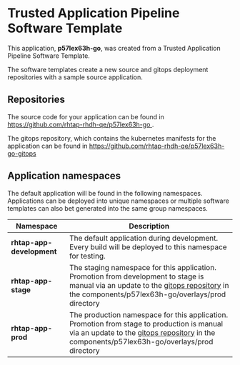 # Trusted Application Pipeline Software Template

This application, **p57lex63h-go**, was created from a Trusted Application Pipeline Software Template.

The software templates create a new source and gitops deployment repositories with a sample source application. 

## Repositories

The source code for your application can be found in [https://github.com/rhtap-rhdh-qe/p57lex63h-go ](https://github.com/rhtap-rhdh-qe/p57lex63h-go ).
 
The gitops repository, which contains the kubernetes manifests for the application can be found in 
[https://github.com/rhtap-rhdh-qe/p57lex63h-go-gitops ](https://github.com/rhtap-rhdh-qe/p57lex63h-go-gitops ) 

## Application namespaces 

The default application will be found in the following namespaces. Applications can be deployed into unique namespaces or multiple software templates can also bet generated into the same group namespaces.  

|  Namespace   |  Description   |  
| -------- | -------- |   
| **rhtap-app-development** | The default application during development. Every build will be deployed to this namespace for testing. | 
| **rhtap-app-stage** | The staging namespace for this application. Promotion from development to stage is manual via an update to the [gitops repository](https://github.com/rhtap-rhdh-qe/p57lex63h-go-gitops ) in the components/p57lex63h-go/overlays/prod directory |  
| **rhtap-app-prod** | The production namespace for this application. Promotion from stage to production is manual via an update to the [gitops repository](https://github.com/rhtap-rhdh-qe/p57lex63h-go-gitops ) in the components/p57lex63h-go/overlays/prod directory | 